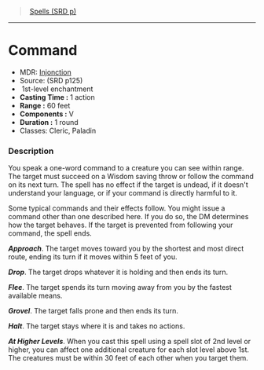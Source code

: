﻿---
!SpellItem
Family: SpellVO
Name: Command
Type: enchantment
Level: 1
CastingTime: 1 action
Range: 60 feet
Components: V
Duration: 1 round
Classes: Cleric, Paladin
Source: (SRD p125)
AltName: '[Injonction](hd_spells_injonction.md)'
Id: spells_vo.md#command
ParentLink: spells_vo.md#spells-srd-p
ParentName: Spells (SRD p)
NameLevel: 1
Attributes:
  Name: Command
  Markdown: >+
    # <!--Name-->Command<!--/Name-->


    - MDR: <!--AltName-->[Injonction](hd_spells_injonction.md)<!--/AltName-->

    - Source: <!--Source-->(SRD p125)<!--/Source-->

    -  <!--Level-->1<!--/Level-->st-level <!--Type-->enchantment<!--/Type-->

    - **Casting Time :** <!--CastingTime-->1 action<!--/CastingTime-->

    - **Range :** <!--Range-->60 feet<!--/Range-->

    - **Components :** <!--Components-->V<!--/Components-->

    - **Duration :** <!--Duration-->1 round<!--/Duration-->

    - Classes: <!--Classes-->Cleric, Paladin<!--/Classes-->


    ### Description


    You speak a one-word command to a creature you can see within range. The target must succeed on a Wisdom saving throw or follow the command on its next turn. The spell has no effect if the target is undead, if it doesn't understand your language, or if your command is directly harmful to it.


    Some typical commands and their effects follow. You might issue a command other than one described here. If you do so, the DM determines how the target behaves. If the target is prevented from following your command, the spell ends.


    **_Approach_**. The target moves toward you by the shortest and most direct route, ending its turn if it moves within 5 feet of you.


    **_Drop_**. The target drops whatever it is holding and then ends its turn.


    **_Flee_**. The target spends its turn moving away from you by the fastest available means.


    **_Grovel_**. The target falls prone and then ends its turn.


    **_Halt_**. The target stays where it is and takes no actions.


    **_At Higher Levels_**. When you cast this spell using a spell slot of 2nd level or higher, you can affect one additional creature for each slot level above 1st. The creatures must be within 30 feet of each other when you target them.

  AltName: '[Injonction](hd_spells_injonction.md)'
  Source: (SRD p125)
  Level: 1
  Type: enchantment
  CastingTime: 1 action
  Range: 60 feet
  Components: V
  Duration: 1 round
  Classes: Cleric, Paladin
AttributesDictionary: >+
  Name: Command

  Markdown: >+

    # <!--Name-->Command<!--/Name-->





    - MDR: <!--AltName-->[Injonction](hd_spells_injonction.md)<!--/AltName-->



    - Source: <!--Source-->(SRD p125)<!--/Source-->



    -  <!--Level-->1<!--/Level-->st-level <!--Type-->enchantment<!--/Type-->



    - **Casting Time :** <!--CastingTime-->1 action<!--/CastingTime-->



    - **Range :** <!--Range-->60 feet<!--/Range-->



    - **Components :** <!--Components-->V<!--/Components-->



    - **Duration :** <!--Duration-->1 round<!--/Duration-->



    - Classes: <!--Classes-->Cleric, Paladin<!--/Classes-->





    ### Description





    You speak a one-word command to a creature you can see within range. The target must succeed on a Wisdom saving throw or follow the command on its next turn. The spell has no effect if the target is undead, if it doesn't understand your language, or if your command is directly harmful to it.





    Some typical commands and their effects follow. You might issue a command other than one described here. If you do so, the DM determines how the target behaves. If the target is prevented from following your command, the spell ends.





    **_Approach_**. The target moves toward you by the shortest and most direct route, ending its turn if it moves within 5 feet of you.





    **_Drop_**. The target drops whatever it is holding and then ends its turn.





    **_Flee_**. The target spends its turn moving away from you by the fastest available means.





    **_Grovel_**. The target falls prone and then ends its turn.





    **_Halt_**. The target stays where it is and takes no actions.





    **_At Higher Levels_**. When you cast this spell using a spell slot of 2nd level or higher, you can affect one additional creature for each slot level above 1st. The creatures must be within 30 feet of each other when you target them.



  AltName: '[Injonction](hd_spells_injonction.md)'

  Source: (SRD p125)

  Level: 1

  Type: enchantment

  CastingTime: 1 action

  Range: 60 feet

  Components: V

  Duration: 1 round

  Classes: Cleric, Paladin

---
> [Spells (SRD p)](srd_spells.md)

---

# Command

- MDR: [Injonction](hd_spells_injonction.md)
- Source: (SRD p125)
-  1st-level enchantment
- **Casting Time :** 1 action
- **Range :** 60 feet
- **Components :** V
- **Duration :** 1 round
- Classes: Cleric, Paladin

### Description

You speak a one-word command to a creature you can see within range. The target must succeed on a Wisdom saving throw or follow the command on its next turn. The spell has no effect if the target is undead, if it doesn't understand your language, or if your command is directly harmful to it.

Some typical commands and their effects follow. You might issue a command other than one described here. If you do so, the DM determines how the target behaves. If the target is prevented from following your command, the spell ends.

**_Approach_**. The target moves toward you by the shortest and most direct route, ending its turn if it moves within 5 feet of you.

**_Drop_**. The target drops whatever it is holding and then ends its turn.

**_Flee_**. The target spends its turn moving away from you by the fastest available means.

**_Grovel_**. The target falls prone and then ends its turn.

**_Halt_**. The target stays where it is and takes no actions.

**_At Higher Levels_**. When you cast this spell using a spell slot of 2nd level or higher, you can affect one additional creature for each slot level above 1st. The creatures must be within 30 feet of each other when you target them.

